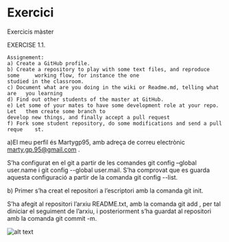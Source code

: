 # Exercici
Exercicis màster

EXERCISE 1.1.

	Assignement:
	a) Create a GitHub profile.
	b) Create a repository to play with some text files, and reproduce some 	working flow, for instance the one
	studied in the classroom.
	c) Document what are you doing in the wiki or Readme.md, telling what are 	you learning
	d) Find out other students of the master at GitHub.
	e) Let some of your mates to have some development role at your repo. Let 	them create some branch to
	develop new things, and finally accept a pull request
	f) Fork some student repository, do some modifications and send a pull reque	st.

a)El meu perfil és Martygp95, amb adreça de correu electrònic marty.gp.95@gmail.com .

S’ha configurat en el git a partir de les comandes git config –global user.name  i  git config --global user.mail. S’ha comprovat que es guarda aquesta configuració a partir de la comanda git config --list.


b) Primer s’ha creat el repositori a l’escriptori amb la comanda git init.


S’ha afegit al repositori l’arxiu README.txt, amb la comanda git add , per tal diniciar el seguiment de l’arxiu, i posteriorment s’ha guardat al repositori amb la comanda git commit -m.

![alt text](https://raw.githubusercontent.com/Martygp95/Exercici/tree/master/imatges/i1.png)

